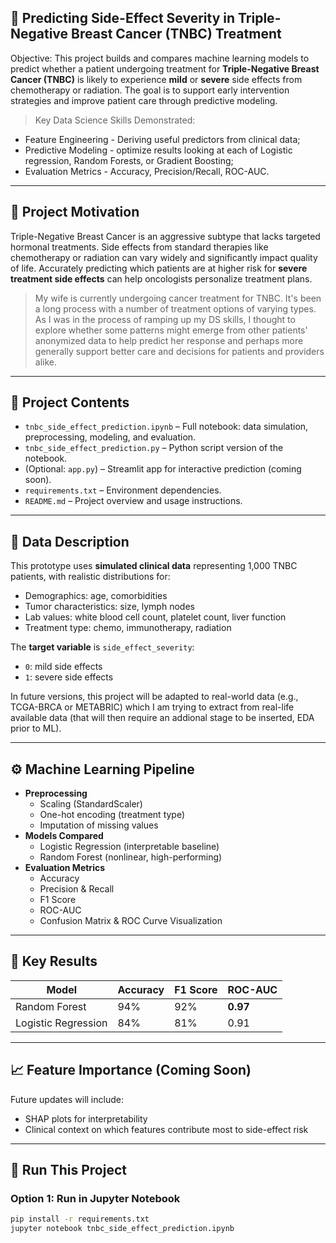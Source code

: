 ## 🧪 Predicting Side-Effect Severity in Triple-Negative Breast Cancer (TNBC) Treatment

Objective: This project builds and compares machine learning models to predict whether a patient undergoing treatment for **Triple-Negative Breast Cancer (TNBC)** is likely to experience **mild** or **severe** side effects from chemotherapy or radiation. The goal is to support early intervention strategies and improve patient care through predictive modeling.

>Key Data Science Skills Demonstrated:
- Feature Engineering - Deriving useful predictors from clinical data;
- Predictive Modeling - optimize results looking at each of Logistic regression, Random Forests, or Gradient Boosting;
- Evaluation Metrics - Accuracy, Precision/Recall, ROC-AUC.


---

## 📌 Project Motivation

Triple-Negative Breast Cancer is an aggressive subtype that lacks targeted hormonal treatments. Side effects from standard therapies like chemotherapy or radiation can vary widely and significantly impact quality of life. Accurately predicting which patients are at higher risk for **severe treatment side effects** can help oncologists personalize treatment plans.

> My wife is currently undergoing cancer treatment for TNBC. It's been a long process with a number of treatment options of varying types. As I was in the process of ramping up my DS skills, I thought to explore whether some patterns might emerge from other patients' anonymized data to help predict her response and perhaps more generally support better care and decisions for patients and providers alike.

---

## 📁 Project Contents

- `tnbc_side_effect_prediction.ipynb` – Full notebook: data simulation, preprocessing, modeling, and evaluation.
- `tnbc_side_effect_prediction.py` – Python script version of the notebook.
- (Optional: `app.py`) – Streamlit app for interactive prediction (coming soon).
- `requirements.txt` – Environment dependencies.
- `README.md` – Project overview and usage instructions.

---

## 🔬 Data Description

This prototype uses **simulated clinical data** representing 1,000 TNBC patients, with realistic distributions for:
- Demographics: age, comorbidities
- Tumor characteristics: size, lymph nodes
- Lab values: white blood cell count, platelet count, liver function
- Treatment type: chemo, immunotherapy, radiation

The **target variable** is `side_effect_severity`:
- `0`: mild side effects
- `1`: severe side effects

In future versions, this project will be adapted to real-world data (e.g., TCGA-BRCA or METABRIC) which I am trying to extract from real-life available data (that will then require an addional stage to be inserted, EDA prior to ML).

---

## ⚙️ Machine Learning Pipeline

- **Preprocessing**
  - Scaling (StandardScaler)
  - One-hot encoding (treatment type)
  - Imputation of missing values
- **Models Compared**
  - Logistic Regression (interpretable baseline)
  - Random Forest (nonlinear, high-performing)
- **Evaluation Metrics**
  - Accuracy
  - Precision & Recall
  - F1 Score
  - ROC-AUC
  - Confusion Matrix & ROC Curve Visualization

---

## 🧠 Key Results

| Model              | Accuracy | F1 Score | ROC-AUC |
|-------------------|----------|----------|---------|
| Random Forest      | 94%      | 92%      | **0.97** |
| Logistic Regression| 84%      | 81%      | 0.91     |

---

## 📈 Feature Importance (Coming Soon)

Future updates will include:
- SHAP plots for interpretability
- Clinical context on which features contribute most to side-effect risk

---

## 🚀 Run This Project

### Option 1: Run in Jupyter Notebook
```bash
pip install -r requirements.txt
jupyter notebook tnbc_side_effect_prediction.ipynb

